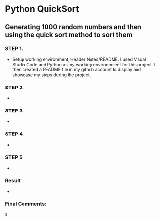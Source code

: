 # Python QuickSort
## Generating 1000 random numbers and then using the quick sort method to sort them

### STEP 1. 
* Setup working environment, Header Notes/README.
I used Visual Studio Code and Python as my working environnment for this project. I then created a README file in my github account to display
and showcase my steps during the project. 

### STEP 2.
*


### STEP 3.
*


### STEP 4.
*


### STEP 5.
*


### Result
*


### Final Comments:
```
$ 
```
